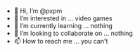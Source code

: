 - 👋 Hi, I’m @pxpm
- 👀 I’m interested in ... video games
- 🌱 I’m currently learning ... nothing 
- 💞️ I’m looking to collaborate on ... nothing
- 📫 How to reach me ... you can't

<!---
px-pm/px-pm is a ✨ special ✨ repository because its `README.md` (this file) appears on your GitHub profile.
You can click the Preview link to take a look at your changes.
--->

